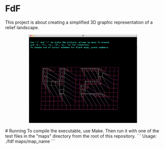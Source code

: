 # FdF
This project is about creating a simplified 3D graphic representation of a relief landscape.
<p align="center">
<img src="https://github.com/akulaiev/FdF/blob/master/demo.png" width="350">
</p>
# Running
To compile the executable, use Make. Then run it with one of the test files in the "maps" directory from the root of this repository.
```
Usage: ./fdf maps/map_name
```
